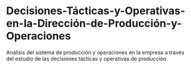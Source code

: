 # Decisiones-Tácticas-y-Operativas-en-la-Dirección-de-Producción-y-Operaciones
Análisis del sistema de producción y operaciones en la empresa a través del estudio de las decisiones tácticas y operativas de producción
